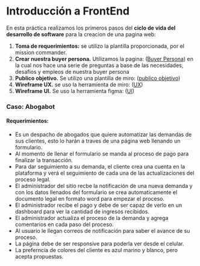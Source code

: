 # Introducción a FrontEnd
En esta práctica realizamos los primeros pasos del **ciclo de vida del desarrollo de software** para la creacion de una pagina web:
1. **Toma de requerimientos:** se utilizo la plantilla proporcionada, por el mission commander. 
2. **Crear nuestra buyer persona.** Utilizamos la pagina: ([Buyer Persona](https://www.hubspot.es/make-my-persona?__hstc=20629287.d7eae4467faad2d4ddc1150d9e105b63.1645637352476.1645643132339.1646070835594.3&__hssc=20629287.1.1646070835594&__hsfp=3624878759)) en la cual nos hace una serie de preguntas a base de las necesidades, desafios y empleos de nuestra buyer persona
3. **Publico objetivo.** Se utilizo una plantilla de miro: ([publico objetivo](https://miro.com/app/board/uXjVOKLxOn0=/?invite_link_id=28034170865))
4. **Wireframe UX.** se uso la herramienta de miro: ([UX](https://miro.com/app/board/uXjVOKPPmkY=/?invite_link_id=489408588170))
5. **Wireframe UI.** Se uso la herramienta figma: ([UI](https://www.figma.com/file/EWB3AleFFRNytwukalsxA5/Interface-UI?node-id=0%3A286))
 ### Caso: Abogabot 
 #### Requerimientos:
- Es un despacho de abogados que quiere automatizar las demandas de sus clientes, esto lo harán a traves de una página web llenando un formulario.
- Al momento de llenar el formulario se manda al proceso de pago para finalizar la transacción.
- Para dar seguimiento a su demanda, el cliente crea una cuenta en la plataforma y verá el seguimiento de cada una de las actualizaciones del proceso legal.
- El administrador del sitio recbe la notificación de una nueva demanda y con los datos llenados del formulario se crea automaticamente el documento legal en formato word para empezar el proceso.
- El administrador recibe el pago y debe de ser capaz de verlo en un dashboard para ver la cantidad de ingresos recibidos.
- El administrador actualiza el proceso de la demanda y agrega comentarios en cada paso del proceso.
- Al usuario le llegan correos de notificación para saber el avance de su proceso.
- La página debe de ser responsive para poderla ver desde el celular.
- La preferncia de colores del cliente es azul marino y blanco, pero acepta propuestas.

